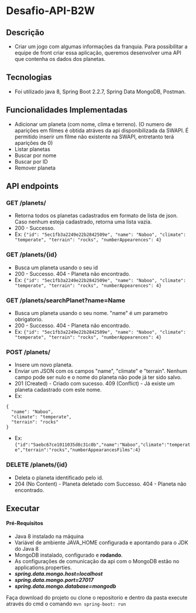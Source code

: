 # Desafio-API-B2W

## Descrição 
- Criar um jogo com algumas informações da franquia. Para possibilitar a equipe de front criar essa aplicação, queremos desenvolver uma API que contenha os dados dos planetas.
   
## Tecnologias 
- Foi utilizado java 8, Spring Boot 2.2.7, Spring Data MongoDB, Postman.
   
## Funcionalidades Implementadas

- Adicionar um planeta (com nome, clima e terreno). (O numero de aparições em filmes é obtida atráves da api disponibilizada da SWAPI. É permitido inserir um filme não existente na SWAPI, entretanto terá aparições de 0)
- Listar planetas
- Buscar por nome
- Buscar por ID
- Remover planeta

## API endpoints

### GET /planets/
- Retorna todos os planetas cadastrados em formato de lista de json. Caso nenhum esteja cadastrado, retorna uma lista vazia.
- 200 - Successo.    
- Ex: `{"id": "5ec1fb3a2249e22b2842509e", "name": "Naboo", "climate": "temperate", "terrain": "rocks", "numberAppearences": 4}`

### GET /planets/{id}
- Busca um planeta usando o seu id
- 200 - Successo. 404 - Planeta não encontrado.
- Ex: `{"id": "5ec1fb3a2249e22b2842509e", "name": "Naboo", "climate": "temperate", "terrain": "rocks", "numberAppearences": 4}`

### GET /planets/searchPlanet?name=Name
- Busca um planeta usando o seu nome. "name" é um parametro obrigatorio.
- 200 - Successo. 404 - Planeta não encontrado.
- Ex: `{"id": "5ec1fb3a2249e22b2842509e", "name": "Naboo", "climate": "temperate", "terrain": "rocks", "numberAppearences": 4}`


### POST /planets/
- Insere um novo planeta.  
- Enviar um JSON com os campos "name", "climate" e "terrain". Nenhum campo pode ser nulo e o nome do planeta não pode já ter sido salvo. 
- 201 (Created) - Criado com sucesso. 409 (Conflict) - Já existe um planeta cadastrado com este nome.
- Ex: 
```
{
  "name": "Naboo",
  "climate": "temperate",
  "terrain": "rocks"
}
```  
- Ex: `{"id":"5aebc67ce1011035d8c31c0b","name":"Naboo","climate":"temperate","terrain":"rocks","numberAppearancesFilms":4}`

### DELETE /planets/{id}
- Deleta o planeta identificado pelo id.  
- 204 (No Content) - Planeta deletado com Successo. 404 - Planeta não encontrado.  

## Executar
#### Pré-Requisitos

- Java 8 instalado na máquina
- Variável de ambiente JAVA_HOME configurada e apontando para o JDK do Java 8
- MongoDB instalado, configurado e **rodando**.
- As configurações de comunicação da api com o MongoDB estão no applications.properties.
- **_spring.data.mongo.host=localhost_**
- **_spring.data.mongo.port=27017_**
- **_spring.data.mongo.database=mongodb_**

Faça download do projeto ou clone o repositorio e dentro da pasta execute através do cmd o comando `mvn spring-boot: run`

